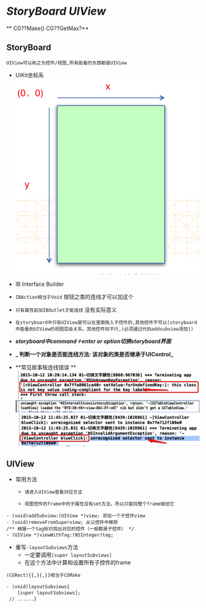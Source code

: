 # _**StoryBoard UIView**_

** CG??Make() CG??GetMax?**

## StoryBoard

  `UIView可以称之为控件/视图,所有能看的东西都是UIView`
  - UIKit坐标系
     ![](assets/UIKit坐标系.png)
    
- IB Interface Builder

 - `IBAction相当于Void` 按钮之类的连线才可以加这个

 - `只有属性前加IBOutlet才能连线` 没有实际意义


- `在storyboard中只有UIView是可以在里面拖入子控件的,其他控件不可以(storyboard中能看到UIView的视图层级关系，其他控件则不行,(必须通过代码addsubview添加))`

 - **_storyboard中command＋enter or option切换storyboard界面_**
 - **_ 判断一个对象是否能连线方法: 该对象的类是否继承于UIControl_**

 - **常见故事板连线错误
**    
    ![](assets/storyboard_error1.png)
     ![](assets/故事板选错控制器.png)
    ![](assets/storyboard_error2.png)

## UIView
- 常用方法
  - `请进入UIView查看对应方法`

  - `视图控件的frame中的子属性没有set方法，所以只能将整个frame赋给它`

```obj
- (void)addSubview:(UIView *)view; 添加一个子控件view
- (void)removeFromSuperview; 从父控件中移除
/** 根据一个tag标识找出对应的控件（一般都是子控件） */
- (UIView *)viewWithTag:(NSInteger)tag; 
```
- 重写`-layoutSubviews`方法
  - 一定要调用`[super layoutSubviews]`
  - 在这个方法中计算和设置所有子控件的frame 

`(CGRect){{,}{,}}相当于CGMake`

```obj
- (void)layoutSubviews{
    [super layoutSubviews];
 // ......}

```


